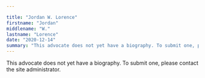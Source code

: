```yaml
---

title: "Jordan W. Lorence"
firstname: "Jordan"
middlename: "W."
lastname: "Lorence"
date: "2020-12-14"
summary: "This advocate does not yet have a biography. To submit one, please contact the site administrator."
---
```

This advocate does not yet have a biography. To submit one, please contact the site administrator.

